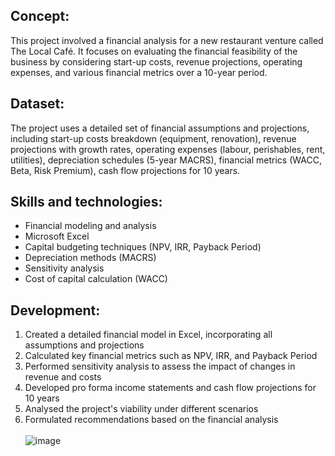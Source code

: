 ## Concept:
This project involved a financial analysis for a new restaurant venture called The Local Café. It focuses on evaluating the financial feasibility of the business by considering start-up costs, revenue projections, operating expenses, and various financial metrics over a 10-year period.

## Dataset:
The project uses a detailed set of financial assumptions and projections, including start-up costs breakdown (equipment, renovation), revenue projections with growth rates, operating expenses (labour, perishables, rent, utilities), depreciation schedules (5-year MACRS), financial metrics (WACC, Beta, Risk Premium), cash flow projections for 10 years.

## Skills and technologies:

- Financial modeling and analysis
- Microsoft Excel
- Capital budgeting techniques (NPV, IRR, Payback Period)
- Depreciation methods (MACRS)
- Sensitivity analysis
- Cost of capital calculation (WACC)

## Development:

1. Created a detailed financial model in Excel, incorporating all assumptions and projections
2. Calculated key financial metrics such as NPV, IRR, and Payback Period
3. Performed sensitivity analysis to assess the impact of changes in revenue and costs
4. Developed pro forma income statements and cash flow projections for 10 years
5. Analysed the project's viability under different scenarios
6. Formulated recommendations based on the financial analysis<br/>
<br/>![image](https://github.com/user-attachments/assets/4fc5903a-c18f-4caa-9e27-d316bc684cca)
